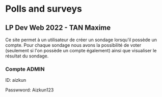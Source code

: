 # Polls and surveys

## LP Dev Web 2022 - TAN Maxime 

Ce site permet à un utilisateur de créer un sondage lorsqu'il possède un compte. 
Pour chaque sondage nous avons la possibilité de voter (seulement si l'on possède un compte également) ainsi que visualiser le résultat du sondage. 

### Compte ADMIN 
ID: aizkun

Passwword: Aizkun123
